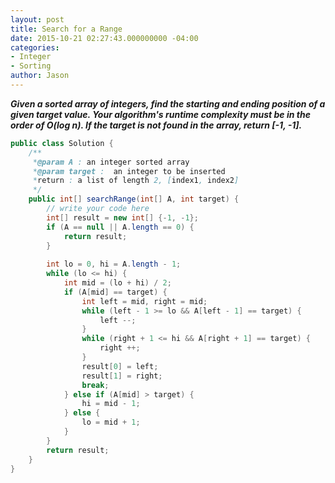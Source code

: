 ```yaml
---
layout: post
title: Search for a Range
date: 2015-10-21 02:27:43.000000000 -04:00
categories:
- Integer
- Sorting
author: Jason
---
```

<p><strong><em>Given a sorted array of integers, find the starting and ending position of a given target value. Your algorithm's runtime complexity must be in the order of O(log n). If the target is not found in the array, return [-1, -1].</em></strong></p>


``` java
public class Solution {
    /** 
     *@param A : an integer sorted array
     *@param target :  an integer to be inserted
     *return : a list of length 2, [index1, index2]
     */
    public int[] searchRange(int[] A, int target) {
        // write your code here
        int[] result = new int[] {-1, -1};
        if (A == null || A.length == 0) {
            return result;
        }
        
        int lo = 0, hi = A.length - 1;
        while (lo <= hi) {
            int mid = (lo + hi) / 2;
            if (A[mid] == target) {
                int left = mid, right = mid;
                while (left - 1 >= lo && A[left - 1] == target) {
                    left --;
                }
                while (right + 1 <= hi && A[right + 1] == target) {
                    right ++;
                }
                result[0] = left;
                result[1] = right;
                break;
            } else if (A[mid] > target) {
                hi = mid - 1;
            } else {
                lo = mid + 1;
            }
        }
        return result;
    }
}
```
